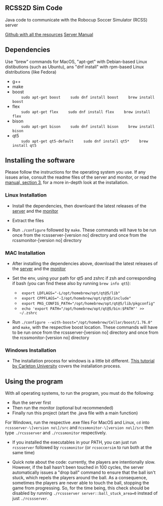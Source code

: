 ## RCSS2D Sim Code
Java code to communicate with the Robocup Soccer Simulator (RCSS) server

[Github with all the resources](https://rcsoccersim.github.io/) 
[Server Manual](https://rcsoccersim.github.io/rcssserver-manual-20030211.pdf)  

## Dependencies  
Use "brew" commands for MacOS, "apt-get" with Debian-based Linux distibutions (such as Ubuntu), ans "dnf install" with rpm-based Linux distributions (like Fedora)


* g++  
* make  
* boost  
    `    sudo apt-get boost`
    `    sudo dnf install boost`
    `    brew install boost`
* flex  
    `    sudo apt-get flex`
    `    sudo dnf install flex`
    `    brew install flex`
* bison  
    `    sudo apt-get bison`
    `    sudo dnf install bison`
    `    brew install bison`
* qt5  
    `    sudo apt-get qt5-default`
    `    sudo dnf install qt5*`
    `    brew install qt5`

## Installing the software
Please follow the instructions for the operating system you use. If any issues arise, consult the readme files of the server and monitor, or read the [manual, section 3](https://rcsoccersim.readthedocs.io/en/latest/gettingstarted.html), for a more in-depth look at the installation.

### Linux Installation
* Install the dependencies, then downloard the latest releases of the [server](https://github.com/rcsoccersim/rcssserver/releases) and the [monitor](https://github.com/rcsoccersim/rcssmonitor/releases)

* Extract the files

* Run `./configure` followed by `make`. These commands will have to be run once from the rcssserver-\[version no\] directory and once from the rcssmonitor-\[version no\] directory

### MAC Installation  
* After installing the dependencies above, download the latest releases of the [server](https://github.com/rcsoccersim/rcssserver/releases) and the [monitor](https://github.com/rcsoccersim/rcssmonitor/releases)

* Set the env, using your path for qt5 and zshrc if zsh and corresponding if bash (you can find these also by running `brew info qt5`):
  * ` export LDFLAGS="-L/opt/homebrew/opt/qt@5/lib"`
  * ` export CPPFLAGS="-I/opt/homebrew/opt/qt@5/include"`
  * ` export PKG_CONFIG_PATH="/opt/homebrew/opt/qt@5/lib/pkgconfig"`
  * ` echo 'export PATH="/opt/homebrew/opt/qt@5/bin:$PATH"' >> ~/.zshrc`

* Run `./configure --with-boost="/opt/homebrew/Cellar/boost/1.76.0"` and `make`, with the respective boost location. These commands will have to be run once from the rcssserver-\[version no\] directory and once from the rcssmonitor-\[version no\] directory

### Windows Installation
* The installation process for windows is a little bit different. [This tutorial by Carleton University](https://carleton.ca/nmai/wp-content/uploads/Lesson-1-Setting-Up-a-Game-of-RoboCup-Soccer-.pdf) covers the installation process.

## Using the program
With all operating systems, to run the program, you must do the following:
* Run the server first
* Then run the monitor (optional but recommended)
* Finally run this project (start the .java file with a main function)

For Windows, run the respective .exe files
For MacOS and Linux, `cd` into `rcssserver-\[version no\]/src` and r`cssmonitor-\[version no\]/src` then type `./rcssserver` and `./rcssmonitor` respectively.
* If you installed the executables in your PATH, you can just run `rcssserver` followed by `rcssmonitor` (or `rcsoccersim` to run both  at the same time)

* Quick note about the code: currently, the players are intentionally slow. However, if the ball hasn't been touched in 100 cycles, the server automatically issues a "drop ball" command to ensure that the ball isn't stuck, which repels the players around the ball. As a consequence, sometimes the players are never able to touch the ball, stopping the game from progressing. So, for the time being, this check should be disabled by running `./rcssserver server::ball_stuck_area=0` instead of just `./rcssserver`.

